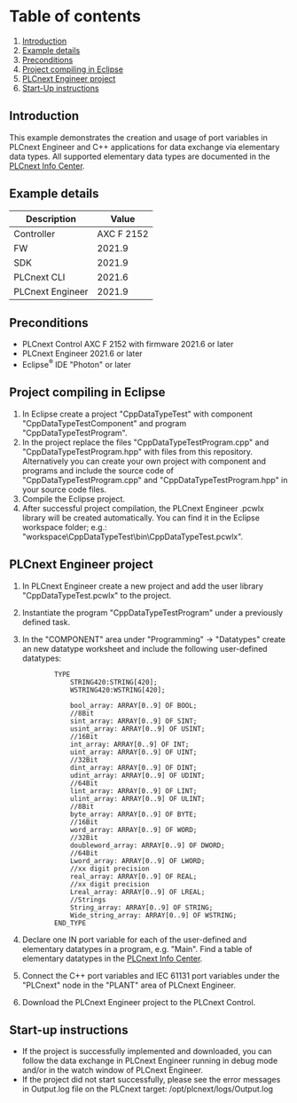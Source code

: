 # Table of contents

<!-- TOC depthFrom:2 orderedList:true -->

1. [Introduction](#introduction)
2. [Example details](#example-details)
3. [Preconditions](#preconditions)
4. [Project compiling in Eclipse](#project-compiling-in-eclipse)
5. [PLCnext Engineer project](#plcnext-engineer-project)
6. [Start-Up instructions](#start-up-instructions)

<!-- /TOC -->

## Introduction

This example demonstrates the creation and usage of port variables in PLCnext Engineer and C++ applications for data exchange via elementary data types.
All supported elementary data types are documented in the [PLCnext Info Center](https://www.plcnext.help/te/PLCnext_Runtime/Available_data_types.htm).

## Example details

|Description | Value |
|------------ |-----------|
|Controller| AXC F 2152 |
|FW | 2021.9 |
|SDK | 2021.9 |
|PLCnext CLI| 2021.6 |
|PLCnext Engineer| 2021.9 |

## Preconditions

- PLCnext Control AXC F 2152 with firmware 2021.6 or later
- PLCnext Engineer 2021.6 or later
- Eclipse<sup>&reg;</sup> IDE "Photon" or later

## Project compiling in Eclipse

1. In Eclipse create a project "CppDataTypeTest" with component "CppDataTypeTestComponent" and program "CppDataTypeTestProgram".
1. In the project replace the files "CppDataTypeTestProgram.cpp" and "CppDataTypeTestProgram.hpp" with files from this repository. Alternatively you can create your own project with component and programs and include the source code of "CppDataTypeTestProgram.cpp" and "CppDataTypeTestProgram.hpp" in your source code files.
1. Compile the Eclipse project.
1. After successful project compilation, the PLCnext Engineer .pcwlx library will be created automatically. You can find it in the Eclipse workspace folder; e.g.: "workspace\CppDataTypeTest\bin\CppDataTypeTest.pcwlx".

## PLCnext Engineer project

1. In PLCnext Engineer create a new project and add the user library "CppDataTypeTest.pcwlx" to the project.
1. Instantiate the program "CppDataTypeTestProgram" under a previously defined task.
1. In the "COMPONENT" area under "Programming" -> "Datatypes" create an new datatype worksheet and include the following user-defined datatypes:

	```text
			TYPE
				STRING420:STRING[420];
				WSTRING420:WSTRING[420];

				bool_array: ARRAY[0..9] OF BOOL;
				//8Bit
				sint_array: ARRAY[0..9] OF SINT;
				usint_array: ARRAY[0..9] OF USINT;
				//16Bit
				int_array: ARRAY[0..9] OF INT;
				uint_array: ARRAY[0..9] OF UINT;
				//32Bit
				dint_array: ARRAY[0..9] OF DINT;
				udint_array: ARRAY[0..9] OF UDINT;
				//64Bit
				lint_array: ARRAY[0..9] OF LINT;
				ulint_array: ARRAY[0..9] OF ULINT;
				//8Bit
				byte_array: ARRAY[0..9] OF BYTE;
				//16Bit
				word_array: ARRAY[0..9] OF WORD;
				//32Bit
				doubleword_array: ARRAY[0..9] OF DWORD;
				//64Bit
				Lword_array: ARRAY[0..9] OF LWORD;
				//xx digit precision
				real_array: ARRAY[0..9] OF REAL;
				//xx digit precision
				Lreal_array: ARRAY[0..9] OF LREAL;
				//Strings
				String_array: ARRAY[0..9] OF STRING;
				Wide_string_array: ARRAY[0..9] OF WSTRING;
			END_TYPE
	```

1. Declare one IN port variable for each of the user-defined and elementary datatypes in a program, e.g. "Main". Find a table of elementary datatypes in the [PLCnext Info Center](https://www.plcnext.help/te/PLCnext_Runtime/Available_data_types.htm).
1. Connect the C++ port variables and IEC 61131 port variables under the "PLCnext" node in the "PLANT" area of PLCnext Engineer.
1. Download the PLCnext Engineer project to the PLCnext Control.

## Start-up instructions

- If the project is successfully implemented and downloaded, you can follow the data exchange in PLCnext Engineer running in debug mode and/or in the watch window of PLCnext Engineer.
- If the project did not start successfully, please see the error messages in Output.log file on the PLCnext target: /opt/plcnext/logs/Output.log
